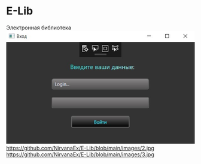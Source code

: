 # E-Lib
 Электронная библиотека
![Иллюстрация к проекту](https://github.com/NirvanaEx/E-Lib/blob/main/images/1.jpg)
https://github.com/NirvanaEx/E-Lib/blob/main/images/2.jpg
https://github.com/NirvanaEx/E-Lib/blob/main/images/3.jpg
